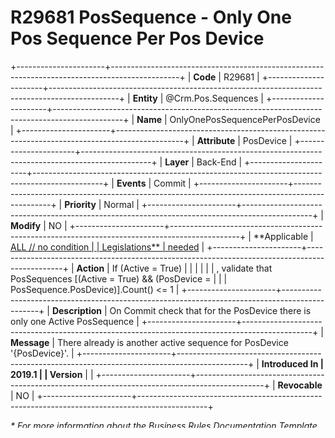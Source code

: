 ﻿---
erp.type: business-rule
erp.entity: Crm.Pos.Sequences
---

# R29681 PosSequence - Only One Pos Sequence Per Pos Device
+----------------------+-----------------------------------------------------------------------------------------------+
| **Code**             | R29681                                                                                        |
+----------------------+-----------------------------------------------------------------------------------------------+
| **Entity**           | @Crm.Pos.Sequences                                                                            |
+----------------------+-----------------------------------------------------------------------------------------------+
| **Name**             | OnlyOnePosSequencePerPosDevice                                                                |
+----------------------+-----------------------------------------------------------------------------------------------+
| **Attribute**        | PosDevice                                                                                     |
+----------------------+-----------------------------------------------------------------------------------------------+
| **Layer**            | Back-End                                                                                      |
+----------------------+-----------------------------------------------------------------------------------------------+
| **Events**           | Commit                                                                                        |
+----------------------+-----------------------------------------------------------------------------------------------+
| **Priority**         | Normal                                                                                        |
+----------------------+-----------------------------------------------------------------------------------------------+
| **Modify**           | NO                                                                                            |
+----------------------+-----------------------------------------------------------------------------------------------+
| **Applicable         | [ALL // no condition                                                                          |
| Legislations**       | needed](xref:applicable-legislations)                                                         |
+----------------------+-----------------------------------------------------------------------------------------------+
| **Action**           | If (Active = True)                                                                            |
|                      |                                                                                               |
|                      | , validate that PosSequences \[(Active = True) && (PosDevice =                                |
|                      | PosSequence.PosDevice)\].Count() \<= 1                                                        |
+----------------------+-----------------------------------------------------------------------------------------------+
| **Description**      | On Commit check that for the PosDevice there is only one Active PosSequence                   |
+----------------------+-----------------------------------------------------------------------------------------------+
| **Message**          | There already is another active sequence for PosDevice \'{PosDevice}\'.                       |
+----------------------+-----------------------------------------------------------------------------------------------+
| **Introduced In      | 2019.1                                                                                        |
| Version**            |                                                                                               |
+----------------------+-----------------------------------------------------------------------------------------------+
| **Revocable**        | NO                                                                                            |
+----------------------+-----------------------------------------------------------------------------------------------+

*\* For more information about the Business Rules Documentation Template and a short explanation of each column, see
topic [System Business Rules](../templates/template-description-system-business-rules.md).*
